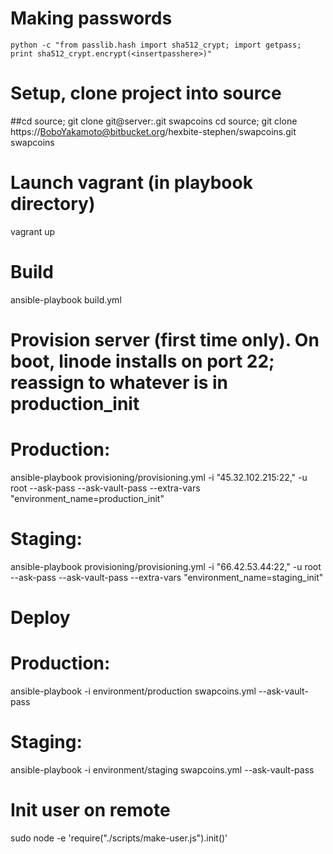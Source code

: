 # Making passwords
```
python -c "from passlib.hash import sha512_crypt; import getpass; print sha512_crypt.encrypt(<insertpasshere>)"
```

# Setup, clone project into source
##cd source; git clone git@server:.git swapcoins
cd source; git clone https://BoboYakamoto@bitbucket.org/hexbite-stephen/swapcoins.git swapcoins

# Launch vagrant (in playbook directory)
vagrant up

# Build
ansible-playbook build.yml

# Provision server (first time only). On boot, linode installs on port 22; reassign to whatever is in production_init
# Production:
ansible-playbook provisioning/provisioning.yml -i "45.32.102.215:22," -u root --ask-pass --ask-vault-pass --extra-vars "environment_name=production_init"
# Staging:
ansible-playbook provisioning/provisioning.yml -i "66.42.53.44:22," -u root --ask-pass --ask-vault-pass --extra-vars "environment_name=staging_init"

# Deploy
# Production:
ansible-playbook -i environment/production swapcoins.yml --ask-vault-pass
# Staging:
ansible-playbook -i environment/staging swapcoins.yml --ask-vault-pass

# Init user on remote
sudo node -e 'require("./scripts/make-user.js").init()'
